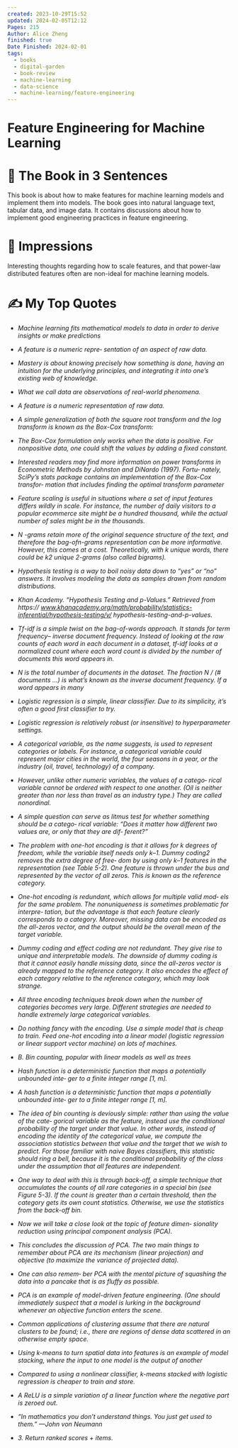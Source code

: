 ```yaml
---
created: 2023-10-29T15:52
updated: 2024-02-05T12:12
Pages: 215
Author: Alice Zheng
finished: true
Date Finished: 2024-02-01
tags:
  - books
  - digital-garden
  - book-review
  - machine-learning
  - data-science
  - machine-learning/feature-engineering
---
```

# Feature Engineering for Machine Learning
# 🚀 The Book in 3 Sentences
This book is about how to make features for machine learning models and implement them into models. The book goes into natural language text, tabular data, and image data. It contains discussions about how to implement good engineering practices in feature engineering.

# 🎨 Impressions
Interesting thoughts regarding how to scale features, and that power-law distributed features often are non-ideal for machine learning models. 


# ✍️ My Top  Quotes

- *Machine learning fits mathematical models to data in order to derive insights or make predictions* 
 
- *A feature is a numeric repre‐ sentation of an aspect of raw data.* 
 
- *Mastery is about knowing precisely how something is done, having an intuition for the underlying principles, and integrating it into one’s existing web of knowledge.* 
 
- *What we call data are observations of real-world phenomena.* 
 
- *A feature is a numeric representation of raw data.* 
 
- *A simple generalization of both the square root transform and the log transform is known as the Box-Cox transform:* 
 
- *The Box-Cox formulation only works when the data is positive. For nonpositive data, one could shift the values by adding a fixed constant.* 
 
- *Interested readers may find more information on power transforms in Econometric Methods by Johnston and DiNardo (1997). Fortu‐ nately, SciPy’s stats package contains an implementation of the Box-Cox transfor‐ mation that includes finding the optimal transform parameter* 
 
- *Feature scaling is useful in situations where a set of input features differs wildly in scale. For instance, the number of daily visitors to a popular ecommerce site might be a hundred thousand, while the actual number of sales might be in the thousands.* 
 
- *N -grams retain more of the original sequence structure of the text, and therefore the bag-ofn-grams representation can be more informative. However, this comes at a cost. Theoretically, with k unique words, there could be k2 unique 2-grams (also called bigrams).* 
 
- *Hypothesis testing is a way to boil noisy data down to “yes” or “no” answers. It involves modeling the data as samples drawn from random distributions.* 
 
- *Khan Academy. “Hypothesis Testing and p-Values.” Retrieved from https:// www.khanacademy.org/math/probability/statistics-inferential/hypothesis-testing/v/ hypothesis-testing-and-p-values.* 
 
- *Tf-idf is a simple twist on the bag-of-words approach. It stands for term frequency– inverse document frequency. Instead of looking at the raw counts of each word in each document in a dataset, tf-idf looks at a normalized count where each word count is divided by the number of documents this word appears in.* 
 
- *N is the total number of documents in the dataset. The fraction N / (# documents ...) is what’s known as the inverse document frequency. If a word appears in many* 
 
- *Logistic regression is a simple, linear classifier. Due to its simplicity, it’s often a good first classifier to try.* 
 
- *Logistic regression is relatively robust (or insensitive) to hyperparameter settings.* 
 
- *A categorical variable, as the name suggests, is used to represent categories or labels. For instance, a categorical variable could represent major cities in the world, the four seasons in a year, or the industry (oil, travel, technology) of a company.* 
 
- *However, unlike other numeric variables, the values of a catego‐ rical variable cannot be ordered with respect to one another. (Oil is neither greater than nor less than travel as an industry type.) They are called nonordinal.* 
 
- *A simple question can serve as litmus test for whether something should be a catego‐ rical variable: “Does it matter how different two values are, or only that they are dif‐ ferent?”* 
 
- *The problem with one-hot encoding is that it allows for k degrees of freedom, while the variable itself needs only k–1. Dummy coding2 removes the extra degree of free‐ dom by using only k–1 features in the representation (see Table 5-2). One feature is thrown under the bus and represented by the vector of all zeros. This is known as the reference category.* 
 
- *One-hot encoding is redundant, which allows for multiple valid mod‐ els for the same problem. The nonuniqueness is sometimes problematic for interpre‐ tation, but the advantage is that each feature clearly corresponds to a category. Moreover, missing data can be encoded as the all-zeros vector, and the output should be the overall mean of the target variable.* 
 
- *Dummy coding and effect coding are not redundant. They give rise to unique and interpretable models. The downside of dummy coding is that it cannot easily handle missing data, since the all-zeros vector is already mapped to the reference category. It also encodes the effect of each category relative to the reference category, which may look strange.* 
 
- *All three encoding techniques break down when the number of categories becomes very large. Different strategies are needed to handle extremely large categorical variables.* 
 
- *Do nothing fancy with the encoding. Use a simple model that is cheap to train. Feed one-hot encoding into a linear model (logistic regression or linear support vector machine) on lots of machines.* 
 
- *B. Bin counting, popular with linear models as well as trees* 
 
- *Hash function is a deterministic function that maps a potentially unbounded inte‐ ger to a finite integer range \[1, m\].* 
 
- *A hash function is a deterministic function that maps a potentially unbounded inte‐ ger to a finite integer range \[1, m\].* 
 
- *The idea of bin counting is deviously simple: rather than using the value of the cate‐ gorical variable as the feature, instead use the conditional probability of the target under that value. In other words, instead of encoding the identity of the categorical value, we compute the association statistics between that value and the target that we wish to predict. For those familiar with naive Bayes classifiers, this statistic should ring a bell, because it is the conditional probability of the class under the assumption that all features are independent.* 
 
- *One way to deal with this is through back-off, a simple technique that accumulates the counts of all rare categories in a special bin (see Figure 5-3). If the count is greater than a certain threshold, then the category gets its own count statistics. Otherwise, we use the statistics from the back-off bin.* 
 
- *Now we will take a close look at the topic of feature dimen‐ sionality reduction using principal component analysis (PCA).* 
 
- *This concludes the discussion of PCA. The two main things to remember about PCA are its mechanism (linear projection) and objective (to maximize the variance of projected data).* 
 
- *One can also remem‐ ber PCA with the mental picture of squashing the data into a pancake that is as fluffy as possible.* 
 
- *PCA is an example of model-driven feature engineering. (One should immediately suspect that a model is lurking in the background whenever an objective function enters the scene.* 
 
- *Common applications of clustering assume that there are natural clusters to be found; i.e., there are regions of dense data scattered in an otherwise empty space.* 
 
- *Using k-means to turn spatial data into features is an example of model stacking, where the input to one model is the output of another* 
 
- *Compared to using a nonlinear classifier, k-means stacked with logistic regression is cheaper to train and store.* 
 
- *A ReLU is a simple variation of a linear function where the negative part is zeroed out.* 
 
- *“In mathematics you don’t understand things. You just get used to them.” —John von Neumann* 
 
- *3. Return ranked scores + items.* 
 
